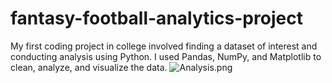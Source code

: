 # fantasy-football-analytics-project
My first coding project in college involved finding a dataset of interest and conducting analysis using Python. I used Pandas, NumPy, and Matplotlib to clean, analyze, and visualize the data. 
![Analysis.png](https://github.com/YOUR-USERNAME/YOUR-REPO/blob/main/screenshot1.png?raw=true)
